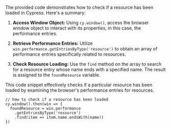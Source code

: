 The provided code demonstrates how to check if a resource has been loaded in Cypress. Here's a summary:

1. **Access Window Object:** Using `cy.window()`, access the browser window object to interact with its properties, in this case, the performance entries.

2. **Retrieve Performance Entries:** Utilize `win.performance.getEntriesByType('resource')` to obtain an array of performance entries specifically related to resources.

3. **Check Resource Loading:** Use the `find` method on the array to search for a resource entry whose name ends with a specified name. The result is assigned to the `foundResource` variable.

This code snippet effectively checks if a particular resource has been loaded by examining the browser's performance entries for resources.


```
// how to check if a resource has been loaded
cy.window().then(win => {
  foundResource = win.performance
    .getEntriesByType('resource')
    .find(item => item.name.endsWith(name))
})
```